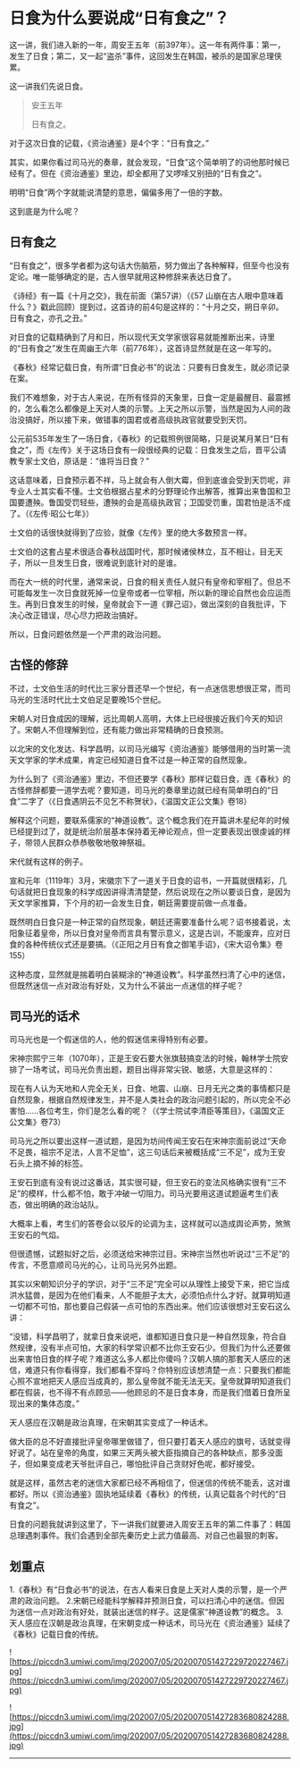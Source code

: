 # 日食为什么要说成“日有食之”？

这一讲，我们进入新的一年，周安王五年（前397年）。这一年有两件事：第一，发生了日食；第二，又一起“盗杀”事件，这回发生在韩国，被杀的是国家总理侠累。

这一讲我们先说日食。

> 安王五年
> 
> 日有食之。

对于这次日食的记载，《资治通鉴》是4个字：“日有食之。”

其实，如果你看过司马光的奏章，就会发现，“日食”这个简单明了的词他那时候已经有了。但在《资治通鉴》里边，却全都用了又啰嗦又别扭的“日有食之”。

明明“日食”两个字就能说清楚的意思，偏偏多用了一倍的字数。

这到底是为什么呢？

## 日有食之

“日有食之”，很多学者都为这句话大伤脑筋，努力做出了各种解释，但至今也没有定论。唯一能够确定的是，古人很早就用这种修辞来表达日食了。

《诗经》有一篇《十月之交》，我在前面（第57讲）（《57 山崩在古人眼中意味着什么？》戳此回顾）提到过，这首诗的前4句是这样的：“十月之交，朔日辛卯。日有食之，亦孔之丑。”

对日食的记载精确到了月和日，所以现代天文学家很容易就能推断出来，诗里的“日有食之”发生在周幽王六年（前776年），这首诗显然就是在这一年写的。

《春秋》经常记载日食，有所谓“日食必书”的说法：只要有日食发生，就必须记录在案。

我们不难想象，对于古人来说，在所有怪异的天象里，日食一定是最醒目、最震撼的，怎么看怎么都像是上天对人类的示警。上天之所以示警，当然是因为人间的政治没搞好，所以接下来，做错事的国君或者高级执政官就要受到天罚。

公元前535年发生了一场日食，《春秋》的记载照例很简略，只是说某月某日“日有食之”，而《左传》关于这场日食有一段很经典的记载：日食发生之后，晋平公请教专家士文伯，原话是：“谁将当日食？”

这话意味着，日食预示着不祥，马上就会有人倒大霉，但到底谁会受到天罚呢，非专业人士其实看不懂。士文伯根据占星术的分野理论作出解答，推算出来鲁国和卫国要遭殃。鲁国受罚轻些，遭殃的会是高级执政官；卫国受罚重，国君怕是活不成了。（《左传·昭公七年》）

士文伯的话很快就得到了应验，就像《左传》里的绝大多数预言一样。

士文伯的这套占星术很适合春秋战国时代，那时候诸侯林立，互不相让，目无天子，所以一旦发生日食，很难说到底针对的是谁。

而在大一统的时代里，通常来说，日食的相关责任人就只有皇帝和宰相了。但总不可能每发生一次日食就死掉一位皇帝或者一位宰相，所以新的理论自然也会应运而生。再到日食发生的时候，皇帝就会下一道《罪己诏》，做出深刻的自我批评，下决心改正错误，尽心尽力把政治搞好。

所以，日食问题依然是一个严肃的政治问题。

## 古怪的修辞

不过，士文伯生活的时代比三家分晋还早一个世纪，有一点迷信思想很正常，而司马光的生活时代比士文伯足足要晚15个世纪。

宋朝人对日食成因的理解，远比周朝人高明，大体上已经很接近我们今天的知识了。宋朝人不但理解到位，还有能力做出非常精确的日食预测。

以北宋的文化发达、科学昌明，以司马光编写《资治通鉴》能够借用的当时第一流天文学家的学术成果，肯定已经知道日食不过是一种正常的自然现象。

为什么到了《资治通鉴》里边，不但还要学《春秋》那样记载日食，连《春秋》的古怪修辞都要一道学去呢？要知道，司马光的奏章里边就已经有简单明白的“日食”二字了（《日食遇阴云不见乞不称贺状》，《温国文正公文集》卷18）

解释这个问题，要联系儒家的“神道设教”。这个概念我们在开篇讲木星纪年的时候已经提到过了，就是统治阶层基本保持着无神论观点，但一定要表现出很虔诚的样子，带领人民群众恭恭敬敬地敬神祭祖。

宋代就有这样的例子。

宣和元年（1119年）3月，宋徽宗下了一道关于日食的诏书，一开篇就很精彩，几句话就把日食现象的科学成因讲得清清楚楚，然后说现在之所以要谈日食，是因为天文学家推算，下个月的初一会发生日食，朝廷需要提前做一点准备。

既然明白日食只是一种正常的自然现象，朝廷还需要准备什么呢？诏书接着说，太阳象征着皇帝，所以日食对皇帝而言具有警示意义，这是古训，不能废弃，应对日食的各种传统仪式还是要搞。（《正阳之月日有食之御笔手诏》，《宋大诏令集》卷155）

这种态度，显然就是揣着明白装糊涂的“神道设教”。科学虽然扫清了心中的迷信，但既然迷信一点对政治有好处，又为什么不装出一点迷信的样子呢？

## 司马光的话术

司马光也是一个假迷信的人，他的假迷信来得特别有必要。

宋神宗熙宁三年（1070年），正是王安石要大张旗鼓搞变法的时候，翰林学士院安排了一场考试，司马光负责出题，题目出得非常尖锐、敏感，大意是这样的：

现在有人认为天地和人完全无关，日食、地震、山崩、日月无光之类的事情都只是自然现象，根据自然规律发生，并不是人类社会的政治问题引起的，所以完全不必害怕……各位考生，你们是怎么看的呢？（《学士院试李清臣等策目》，《温国文正公文集》卷73）

司马光之所以要出这样一道试题，是因为坊间传闻王安石在宋神宗面前说过“天命不足畏，祖宗不足法，人言不足恤”，这三句话后来被概括成“三不足”，成为王安石头上摘不掉的标签。

王安石到底有没有说过这番话，其实很可疑，但王安石的变法风格确实很有“三不足”的模样，什么都不怕，敢于冲破一切阻力。司马光要用这道试题逼考生们表态，做出明确的政治站队。

大概率上看，考生们的答卷会以驳斥的论调为主，这样就可以造成舆论声势，煞煞王安石的气焰。

但很遗憾，试题拟好之后，必须送给宋神宗过目。宋神宗当然也听说过“三不足”的传言，不愿意顺司马光的心，让司马光另外出题。

其实以宋朝知识分子的学识，对于“三不足”完全可以从理性上接受下来，把它当成洪水猛兽，是因为在他们看来，人不能胆子太大，必须怕点什么才好。就算明知道一切都不可怕，那也要自己假装一点可怕的东西出来。他们应该很想对王安石这么讲：

“没错，科学昌明了，就拿日食来说吧，谁都知道日食只是一种自然现象，符合自然规律，没有半点可怕，大家的科学常识都不比你王安石少。但我们为什么还要做出来害怕日食的样子呢？难道这么多人都比你傻吗？汉朝人搞的那套天人感应的迷信，难道只有你看得穿，我们都看不穿吗？你特别应该想清楚一点：只要我们都能心照不宣地把天人感应当成真的，那么皇帝就不能无法无天。皇帝就算明知道我们都在假装，也不得不有点顾忌——他顾忌的不是日食本身，而是我们借着日食所呈现出来的集体态度。”

天人感应在汉朝是政治真理，在宋朝其实变成了一种话术。

做大臣的总不好直接批评皇帝哪里做错了，但只要打着天人感应的旗号，话就变得好说了。站在皇帝的角度，如果三天两头被大臣指摘自己的各种缺点，那多没面子，但如果变成老天爷批评自己，哪怕批评自己贪财好色呢，都好接受。

就是这样，虽然古老的迷信大家都已经不再相信了，但迷信的传统不能丢，这对谁都好。所以《资治通鉴》固执地延续着《春秋》的传统，认真记载各个时代的“日有食之”。

日食的问题我就讲到这里了，下一讲我们就要进入周安王五年的第二件事了：韩国总理遇刺事件。我们会遇到全部先秦历史上武力值最高、对自己也最狠的刺客。

## 划重点

1.《春秋》有“日食必书“的说法，在古人看来日食是上天对人类的示警，是一个严肃的政治问题。
2.宋朝已经能科学解释并预测日食，可以扫清心中的迷信。但因为迷信一点对政治有好处，就装出迷信的样子。这是儒家“神道设教”的概念。
3.天人感应在汉朝是政治真理，在宋朝变成一种话术，司马光在《资治通鉴》延续了《春秋》记载日食的传统。

![https://piccdn3.umiwi.com/img/202007/05/202007051427229720227467.jpg](https://piccdn3.umiwi.com/img/202007/05/202007051427229720227467.jpg)

![https://piccdn3.umiwi.com/img/202007/05/202007051427283680824288.jpg](https://piccdn3.umiwi.com/img/202007/05/202007051427283680824288.jpg)

---

